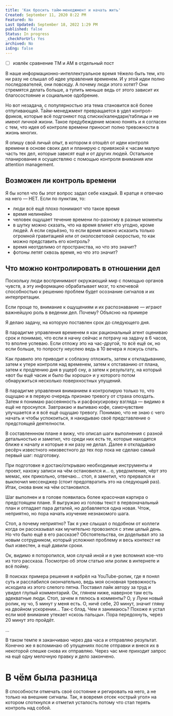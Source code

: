 ```yaml
---
title: 'Как бросить тайм-менеджмент и начать жить'
Created: September 11, 2020 8:22 PM
Featured: No
Last Updated: September 18, 2022 1:29 PM
published: false
Status: In progress
_checkForUrl: Yes
archived: No
isEng: false
---
```


- [ ]  извлёк сравнение TM и AM в отдельный пост

В наше информационно-интеллектуальное время тёжело быть тем, кто ни разу не слышал об идее управления временем. И у этой идеи полно последователей, они повсюду. А почему люди этого хотят? Они стремятся делать больше, а тупить меньше ведь от этого зависит их благосостояние и социальное одобрение.

Но вот незадача, с популярностью эта тема становится всё более отпугивающей. Тайм-менеджмент превращается в удел контрол-фриков, которые всё подгоняют под списки/календари/таблицы и не имеют личной жизни. Такое предубеждение можно понять и я согласен с тем, что идея об контроле времени приносит полно тревожности в жизнь многих.

Я опишу свой личый опыт, в котором я отошёл от идеи контроля времени в основе своих дел и планирую с привязкой к часам малую часть тех дел, которые зависят ещё и от других людей. Остальное планирование я осуществляю с помощью контроля внимания или attention management.

## Возможен ли контроль времени

Я бы хотел что бы этот вопрос задал себе каждый. В кратце я отвечаю на него — НЕТ. Если по пунктам, то:

- люди всё ещё плохо понимают что такое время
- время нелинейно
- человек ощущает течение времени по-разному в разные моменты
- в шутку можно сказать, что на время влияет кто угодно, кроме людей. 
А если серьёзно, то если время можно исказить только огромной гравитацией или от околосветовой скоростью, то как можно представить его контроль?
- время неотделимо от пространства, но что это значит?
- фотоны летят сквозь время, но что это значит?

## Что можно контролировать в отношении дел

Поскольку люди воспринимают окружающий мир с помощью органов чувств, а эту информацию обрабатывает мозг, то ключевой способностью к решению проблем будет осознание сигналов и их интерпретации.

Если проще то, внимание к ощущениям и их распознавание — играют важнейшую роль в ведении дел. Почему? Объясню на примере

Я делаю задачу, на которую поставлен срок до следующего дня.

В парадигме управления временем я как рациональный агент оцениваю срок и понимаю, что если я начну сейчас и потрачу на задачу в 6 часов, то вполне успеваю. Если отложу это на час-другой, то всё ещё ок, но если больше, то попросту неуспею ведь в 10 вечера я ложусь спать.

Как правило это приводит к соблазну отложить, затем к откладыванию, затем к утере контроля над временем, затем к отставанию от плана, затем к продлению  дня в ущерб сну, а затем к результату, на который «вот бы ещё часик и было бы хорошо» и у которого потом обнаружиться несколько поверхностных упущений.

В парадигме управления вниманием я контролирую только то, что ощущаю и в первую очередь признаю тревогу от страха опоздать. Затем я понимаю рассеянность и расфокусировку взгляда — видимо я ещё не проснулся. Завтракаю и выпиваю кофе, самочувствие улучшается и я всё ещё ощущаю тревогу. Понимаю, что не знаю с чего начать и чтобы успокоиться, я накидываю своё представление о предстоящей деятелности. 

В составленнном плане я вижу, что описал шаги выполнения с разной детальностью и заметил, что среди них есть те, которые находятся ближе к началу и которые я ни разу не делал. Далее я откладываю ресёрч известного неизвестного до тех пор пока не сделаю самый первый шаг: подготовку.

При подготовке я достаю/открываю необходимые инструменты и проект, нахожу записи на чём остановился и... о, уведомление, чёрт это мемас, кек прикольно, отвечаю... стоп, я заметил, что прервался и выключил мессенджер (стоит предотвратить это на следующий раз). Итак, снова вник на чём остановился.

Шаг выполнен и в голове появилась более красочная картира о предстоящем плане. Я выгружаю из головы текст в первоначальный план и отпадает пара деталей, но добавляется одна новая. Чтож, неприятно, но пора начать изучение незнакомого шага.

Стоп, а почему неприятно? Так я уже слышал о подобном от коллеги когда он рассказывал как мучительно провозился с этим целый день. Но что было ещё в его рассказе? Обстоятельства, он доделывал это за новым сотрудником, который усложнил проблему и весь контекст не был известен, а ещё давили сроки.

Ок, видимо я поторопился, моя случай иной и я уже вспомнил кое-что из того рассказа. Посмотрю об этом статью или ролик в интернете и всё пойму.

В поисках примера решения я набрёл на YouTube-ролик, где я понял суть и расслабился окончательно, ведь моя основная тревожность исходила из этого слепого пятна. Поставил лайк автору за труд и увидел глупый комментарий. Ок, глянем ниже, наверное там есть адекватные люди. Стоп, зачем я пялюсь в комменты? О, у Луни новый ролик, ну чо, 5 минут у меня есть. О, ничё себе, 20 минут, значит гляну на двойном ускорении... Так-с блэд. Чем я занимаюсь? Похоже я устал если моё внимание утекает «скозь пальцы». Пора передохнуть, через 20 минут это пройдёт.

...

В таком темпе я заканчиваю через два часа и отправляю результат. Конечно же я вспоминаю об упущениях после отправки и внеся их в некоторой спешке снова их отправляю. Через час мне приходит запрос на ещё одну мелочную правку и дело закончено.

# В чём была разница

В способности отмечать своё состояние и регировать на него, а не только на внешние сигналы. Так, я вовремя отсек «острый угол» на котором споткнулся и отметил усталость потому что стал терять контроль над собой.